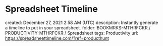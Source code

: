 # Spreadsheet Timeline

created: December 27, 2021 2:58 AM (UTC)
description: Instantly generate a timeline to put in your spreadsheet.
folder: BOOKMRKS-MTHRFCKR / PRODUCTIVITY-MTHRFCKR / Spreadsheet
tags: Productivity
url: https://spreadsheettimeline.com/?ref=producthunt